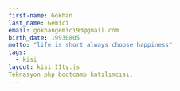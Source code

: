 ```yaml
---
first-name: Gökhan
last_name: Gemici
email: gokhangemici93@gmail.com
birth_date: 19930805
motto: "life is short always choose happiness"
tags:
  - kisi
layout: kisi.11ty.js
Teknasyon php bootcamp katılımcısı.
---
```


